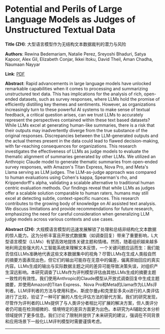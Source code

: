 # Potential and Perils of Large Language Models as Judges of Unstructured Textual Data 

**Title (ZH)**: 大型语言模型作为无结构文本数据裁判的潜力与风险 

**Authors**: Rewina Bedemariam, Natalie Perez, Sreyoshi Bhaduri, Satya Kapoor, Alex Gil, Elizabeth Conjar, Ikkei Itoku, David Theil, Aman Chadha, Naumaan Nayyar  

**Link**: [PDF](https://arxiv.org/pdf/2501.08167)  

**Abstract**: Rapid advancements in large language models have unlocked remarkable capabilities when it comes to processing and summarizing unstructured text data. This has implications for the analysis of rich, open-ended datasets, such as survey responses, where LLMs hold the promise of efficiently distilling key themes and sentiments. However, as organizations increasingly turn to these powerful AI systems to make sense of textual feedback, a critical question arises, can we trust LLMs to accurately represent the perspectives contained within these text based datasets? While LLMs excel at generating human-like summaries, there is a risk that their outputs may inadvertently diverge from the true substance of the original responses. Discrepancies between the LLM-generated outputs and the actual themes present in the data could lead to flawed decision-making, with far-reaching consequences for organizations. This research investigates the effectiveness of LLMs as judge models to evaluate the thematic alignment of summaries generated by other LLMs. We utilized an Anthropic Claude model to generate thematic summaries from open-ended survey responses, with Amazon's Titan Express, Nova Pro, and Meta's Llama serving as LLM judges. The LLM-as-judge approach was compared to human evaluations using Cohen's kappa, Spearman's rho, and Krippendorff's alpha, validating a scalable alternative to traditional human centric evaluation methods. Our findings reveal that while LLMs as judges offer a scalable solution comparable to human raters, humans may still excel at detecting subtle, context-specific nuances. This research contributes to the growing body of knowledge on AI assisted text analysis. We discuss limitations and provide recommendations for future research, emphasizing the need for careful consideration when generalizing LLM judge models across various contexts and use cases. 

**Abstract (ZH)**: 大规模语言模型的迅速发展解锁了处理和总结非结构化文本数据的惊人能力。这为分析丰富且开放式数据集（如调查回复）带来了重要影响，L大型语言模型（LLMs）有望高效地提炼关键主题和情绪。然而，随着组织越来越多地利用这些强大的人工智能系统来理解文本反馈，一个关键问题应运而生：我们能否信任LLMs准确地代表这些文本数据集中的视角？尽管LLMs在生成人类般自然的摘要方面表现出色，但它们的输出可能存在无意中的偏差，偏离原始回应的真实内容。LLMs生成的输出与实际数据主题之间的差异可能导致决策失误，对组织产生深远影响。本研究调查了LLMs作为评判模型评估由其他LLMs生成的摘要主题一致性的有效性。我们使用Anthropic的Claude模型从开放式调查回复中生成主题摘要，并使用Amazon的Titan Express、Nova Pro和Meta的Llama作为LLMs评判者。LLM评判者的方法与使用科恩κ、斯皮尔曼ρ和克里彭多夫α进行的人类评估进行了比较，验证了一种可扩展的人性化评估方法的替代方案。我们的研究发现，尽管作为评判者的LLMs提供了与人类评分者相比可扩展的解决方案，但人类评分者仍可能在检测细微的、情境特定的差异方面更为出色。本研究为AI辅助文本分析领域提供了更多信息。我们讨论了限制并提供了未来研究的建议，强调在不同背景和应用场景下一般化LLM评判模型时需要谨慎考虑。 

---

